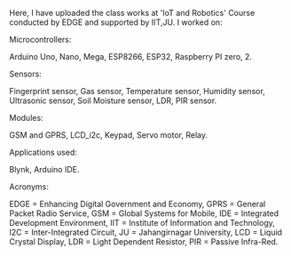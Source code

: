 Here, I have uploaded the class works at 'IoT and Robotics' Course conducted by EDGE and supported by IIT,JU. I worked on: 

Microcontrollers:

Arduino Uno, Nano, Mega,
ESP8266, ESP32,
Raspberry PI zero, 2.


Sensors:

Fingerprint sensor,
Gas sensor,
Temperature sensor,
Humidity sensor,
Ultrasonic sensor,
Soil Moisture sensor,
LDR,
PIR sensor.


Modules:

GSM and GPRS,
LCD_i2c,
Keypad,
Servo motor,
Relay.


Applications used:

Blynk,
Arduino IDE.



Acronyms:

EDGE = Enhancing Digital Government and Economy,
GPRS = General Packet Radio Service,
GSM = Global Systems for Mobile,
IDE = Integrated Development Environment,
IIT = Institute of Information and Technology,
I2C = Inter-Integrated Circuit,
JU = Jahangirnagar University,
LCD = Liquid Crystal Display,
LDR = Light Dependent Resistor,
PIR = Passive Infra-Red.
